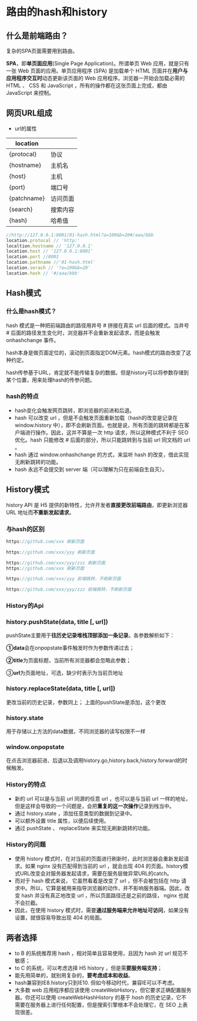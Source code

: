 # 路由的hash和history

## 什么是前端路由？

复杂的SPA页面需要用到路由。

**SPA**，即**单页面应用**(Single Page Application)。所谓单页 Web 应用，就是只有一张 Web 页面的应用。单页应用程序 (SPA) 是加载单个 HTML 页面并在**用户与应用程序交互时**动态更新该页面的 Web 应用程序。浏览器一开始会加载必需的 HTML 、 CSS 和 JavaScript ，所有的操作都在这张页面上完成，都由 JavaScript 来控制。

## 网页URL组成

- url的属性

| location    |          |
| ----------- | -------- |
| {protocal}  | 协议     |
| {hostname}  | 主机名   |
| {host}      | 主机     |
| {port}      | 端口号   |
| {patchname} | 访问页面 |
| {search}    | 搜索内容 |
| {hash}      | 哈希值   |

```javascript
//http://127.0.0.1:8001/01-hash.html?a=100&b=20#/aaa/bbb
location.protocal // 'http:'
localtion.hostname // '127.0.0.1'
location.host // '127.0.0.1:8001'
location.port //8001
location.pathname //'01-hash.html'
location.serach // '?a=100&b=20'
location.hash // '#/aaa/bbb'
```

## Hash模式

### 什么是hash模式？

hash 模式是一种把前端路由的路径用井号 # 拼接在真实 url 后面的模式。当井号 # 后面的路径发生变化时，浏览器并不会重新发起请求，而是会触发 onhashchange 事件。

hash本身是做页面定位的，滚动到页面指定DOM元素。hash模式的路由改变了这种约定。

hash传参基于URL，肯定就不能传输复杂的数据。但是history可以将参数存储到某个位置，用来处理hash的传参问题。

### hash的特点

- hash变化会触发网页跳转，即浏览器的前进和后退。
- hash 可以改变 url ，但是不会触发页面重新加载（hash的改变是记录在 window.history 中），即不会刷新页面。也就是说，所有页面的跳转都是在客户端进行操作。因此，这并不算是一次 http 请求，所以这种模式不利于 SEO 优化。hash 只能修改 # 后面的部分，所以只能跳转到与当前 url 同文档的 url 。
- hash 通过 window.onhashchange 的方式，来监听 hash 的改变，借此实现无刷新跳转的功能。
- hash 永远不会提交到 server 端（可以理解为只在前端自生自灭）。

## History模式

history API 是 H5 提供的新特性，允许开发者**直接更改前端路由**，即更新浏览器 URL 地址而**不重新发起请求**。

### 与hash的区别

```javascript
https://github.com/xxx 刷新页面

https://github.com/xxx/yyy 刷新页面

https://github.com/xxx/yyy/zzz 刷新页面
https://github.com/xxx 刷新页面

https://github.com/xxx/yyy 前端跳转，不刷新页面

https://github.com/xxx/yyy/zzz 前端跳转，不刷新页面
```

### History的Api

### history.pushState(data, title [, url])

pushState主要用于**往历史记录堆栈顶部添加一条记录**。各参数解析如下：

**①data**会在onpopstate事件触发时作为参数传递过去；

**②title**为页面标题，当前所有浏览器都会忽略此参数；

③**url**为页面地址，可选，缺少时表示为当前页地址

### history.replaceState(data, title [, url])

更改当前的历史记录，参数同上； 上面的pushState是添加，这个更改

### history.state

用于存储以上方法的data数据，不同浏览器的读写权限不一样

### window.onpopstate

在点击浏览器前进、后退以及调用history.go,history.back,history.forward的时候触发。

### History的特点

- 新的 url 可以是与当前 url 同源的任意 url ，也可以是与当前 url 一样的地址，但是这样会导致的一个问题是，会把**重复的这一次操作**记录到栈当中。
- 通过 history.state ，添加任意类型的数据到记录中。
- 可以额外设置 title 属性，以便后续使用。
- 通过 pushState 、 replaceState 来实现无刷新跳转的功能。

### History的问题

- 使用 history 模式时，在对当前的页面进行刷新时，此时浏览器会重新发起请求。如果 nginx 没有匹配得到当前的 url ，就会出现 404 的页面。history模式URL改变会对服务器发起请求，需要在服务层做异常URL的catch。
- 而对于 hash 模式来说， 它虽然看着是改变了 url ，但不会被包括在 http 请求中。所以，它算是被用来指导浏览器的动作，并不影响服务器端。因此，改变 hash 并没有真正地改变 url ，所以页面路径还是之前的路径， nginx 也就不会拦截。
- 因此，在使用 history 模式时，需要**通过服务端来允许地址可访问**，如果没有设置，就很容易导致出现 404 的局面。

## 两者选择

- to B 的系统推荐用 hash ，相对简单且容易使用，且因为 hash 对 url 规范不敏感；
- to C 的系统，可以考虑选择 H5 history ，但是需**要服务端支持**；
- 能先用简单的，就别用复杂的，**要考虑成本和收益**。
- hash兼容到IE8.history只到IE10. 但如今移动时代，兼容IE可以不考虑。
- 大多数 web 应用程序都应该使用 createWebHistory，但它要求正确配置服务器。你还可以使用 createWebHashHistory 的基于 *hash* 的历史记录，它不需要在服务器上进行任何配置，但是搜索引擎根本不会处理它，在 SEO 上表现很差。